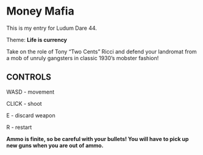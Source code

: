 # Money Mafia

This is my entry for Ludum Dare 44.

Theme: **Life is currency**

Take on the role of Tony “Two Cents” Ricci and defend your landromat from a mob of unruly gangsters in classic 1930’s mobster fashion!

## CONTROLS
WASD - movement

CLICK - shoot

E - discard weapon

R - restart

**Ammo is finite, so be careful with your bullets! You will have to pick up new guns when you are out of ammo.**
